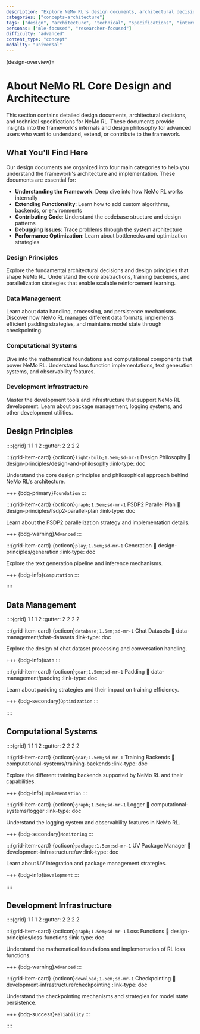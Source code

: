 ```yaml
---
description: "Explore NeMo RL's design documents, architectural decisions, and technical specifications for understanding the framework's internals"
categories: ["concepts-architecture"]
tags: ["design", "architecture", "technical", "specifications", "internals", "design-principles"]
personas: ["mle-focused", "researcher-focused"]
difficulty: "advanced"
content_type: "concept"
modality: "universal"
---
```


(design-overview)=
# About NeMo RL Core Design and Architecture

This section contains detailed design documents, architectural decisions, and technical specifications for NeMo RL. These documents provide insights into the framework's internals and design philosophy for advanced users who want to understand, extend, or contribute to the framework.

## What You'll Find Here

Our design documents are organized into four main categories to help you understand the framework's architecture and implementation. These documents are essential for:

- **Understanding the Framework**: Deep dive into how NeMo RL works internally
- **Extending Functionality**: Learn how to add custom algorithms, backends, or environments  
- **Contributing Code**: Understand the codebase structure and design patterns
- **Debugging Issues**: Trace problems through the system architecture
- **Performance Optimization**: Learn about bottlenecks and optimization strategies

### **Design Principles** 
Explore the fundamental architectural decisions and design principles that shape NeMo RL. Understand the core abstractions, training backends, and parallelization strategies that enable scalable reinforcement learning.

### **Data Management**
Learn about data handling, processing, and persistence mechanisms. Discover how NeMo RL manages different data formats, implements efficient padding strategies, and maintains model state through checkpointing.

### **Computational Systems**
Dive into the mathematical foundations and computational components that power NeMo RL. Understand loss function implementations, text generation systems, and observability features.

### **Development Infrastructure**
Master the development tools and infrastructure that support NeMo RL development. Learn about package management, logging systems, and other development utilities.



## Design Principles

::::{grid} 1 1 1 2
:gutter: 2 2 2 2

:::{grid-item-card} {octicon}`light-bulb;1.5em;sd-mr-1` Design Philosophy
:link: design-principles/design-and-philosophy
:link-type: doc

Understand the core design principles and philosophical approach behind NeMo RL's architecture.

+++
{bdg-primary}`Foundation`
:::

:::{grid-item-card} {octicon}`graph;1.5em;sd-mr-1` FSDP2 Parallel Plan
:link: design-principles/fsdp2-parallel-plan
:link-type: doc

Learn about the FSDP2 parallelization strategy and implementation details.

+++
{bdg-warning}`Advanced`
:::

:::{grid-item-card} {octicon}`play;1.5em;sd-mr-1` Generation
:link: design-principles/generation
:link-type: doc

Explore the text generation pipeline and inference mechanisms.

+++
{bdg-info}`Computation`
:::

::::

## Data Management

::::{grid} 1 1 1 2
:gutter: 2 2 2 2

:::{grid-item-card} {octicon}`database;1.5em;sd-mr-1` Chat Datasets
:link: data-management/chat-datasets
:link-type: doc

Explore the design of chat dataset processing and conversation handling.

+++
{bdg-info}`Data`
:::

:::{grid-item-card} {octicon}`gear;1.5em;sd-mr-1` Padding
:link: data-management/padding
:link-type: doc

Learn about padding strategies and their impact on training efficiency.

+++
{bdg-secondary}`Optimization`
:::

::::

## Computational Systems

::::{grid} 1 1 1 2
:gutter: 2 2 2 2

:::{grid-item-card} {octicon}`gear;1.5em;sd-mr-1` Training Backends
:link: computational-systems/training-backends
:link-type: doc

Explore the different training backends supported by NeMo RL and their capabilities.

+++
{bdg-info}`Implementation`
:::

:::{grid-item-card} {octicon}`graph;1.5em;sd-mr-1` Logger
:link: computational-systems/logger
:link-type: doc

Understand the logging system and observability features in NeMo RL.

+++
{bdg-secondary}`Monitoring`
:::

:::{grid-item-card} {octicon}`package;1.5em;sd-mr-1` UV Package Manager
:link: development-infrastructure/uv
:link-type: doc

Learn about UV integration and package management strategies.

+++
{bdg-info}`Development`
:::

::::

## Development Infrastructure

::::{grid} 1 1 1 2
:gutter: 2 2 2 2

:::{grid-item-card} {octicon}`graph;1.5em;sd-mr-1` Loss Functions
:link: design-principles/loss-functions
:link-type: doc

Understand the mathematical foundations and implementation of RL loss functions.

+++
{bdg-warning}`Advanced`
:::

:::{grid-item-card} {octicon}`download;1.5em;sd-mr-1` Checkpointing
:link: development-infrastructure/checkpointing
:link-type: doc

Understand the checkpointing mechanisms and strategies for model state persistence.

+++
{bdg-success}`Reliability`
:::

::::



